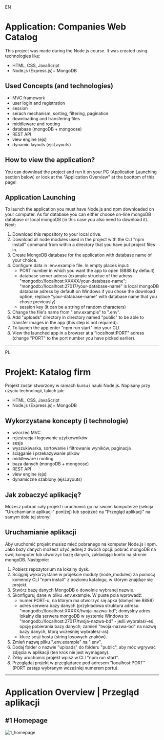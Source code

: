 EN
# Application: Companies Web Catalog
This project was made during the Node.js course. It was created using technologies like:
- HTML, CSS, JavaScript
- Node.js (Express.js)+ MongoDB

## Used Concepts (and technologies)
- MVC framework
- user login and registration
- session
- serach mechanism, sorting, filtering, pagination
- downloading and transfering files
- middleware and rooting
- database (mongoDB + mongoose)
- REST API
- view engine (ejs)
- dynamic layouts (ejsLayouts)

## How to view the application? 
You can download the project and run it on your PC (Application Launching section below) or look at the "Application Overview" at the boottom of this page!

## Application Launching
To launch the application you must have Node.js and npm downloaded on your computer. As for database you can either choose on-line mongoDB database or local mongoDB (in this case you also need to download it). Next:
1. Download this repository to your local drive.
2. Download all node modules used in the project with the CLI "npm install" command from within a directory that you have put project files in.
3. Create MongoDB database for the application with database name of your choice.
4. Configure data in .env.example file. In empty places input:
	- PORT number in which you want the app to open (8888 by default)
	- database server adress (example structue of the adress: "mongodb://localhost:XXXXX/your-database-name"; "mongodb://localhost:27017/your-database-name" is local mongoDB database adress by default on Windows if you chose the download option; replace "your-database-name" with database name that you chose previously)
	- session key (it can be a string of random characters)
5. Change the file's name from ".env.example" to ".env".
6. Add "uploads" directory in directory named "public" to be able to transfer images in the app (this step is not required).
7. To launch the app enter "npm run start" into your CLI.
8. View the launched app in a browser at a "localhost:PORT" adress (change "PORT" to the port number you have picked earlier).


---------------------------------------------------------------------------------------------------

PL

# Projekt: Katalog firm
Projekt został stworzony w ramach kursu i nauki Node.js. Napisany przy użyciu technologii, takich jak:
- HTML, CSS, JavaScript
- Node.js (Express.js)+ MongoDB

## Wykorzystane koncepty (i technologie)
- wzorzec MVC
- rejestracja i logowanie użytkowników
- sesja
- wyszukiwarka, sortowanie i filtrowanie wyników, paginacja
- ściąganie i przekazywanie plików
- middleware i rooting
- baza danych (mongoDB + mongoose)
- REST API
- view engine (ejs)
- dynamiczne szablony (ejsLayouts)

## Jak zobaczyć aplikację?
Możesz pobrać cały projekt i uruchomić go na swoim komputerze (sekcja "Uruchamianie aplikacji" poniżej) lub spojrzeć na "Przegląd aplikacji" na samym dole tej strony!

## Uruchamianie aplikacji
Aby uruchomić projekt musisz mieć pobranego na komputer Node.js i npm. Jako bazy danych możesz użyć jednej z dwóch opcji: pobrać mongoDB na swój komputer lub utworzyć bazę danych, zakładając konto na stronie mongoDB. Następnie:
1. Pobierz repozytorium na lokalny dysk.
2. Ściągnij wykorzystane w projekcie moduły (node_modules) za pomocą komendy CLI "npm install" z poziomu katalogu, w którym znajduje się projekt.
3. Stwórz bazę danych MongoDB o dowolnie wybranej nazwie.
4. Skonfiguruj dane w pliku .env.example. W puste pola wprowadź:
	- numer PORT-u, na którym ma otworzyć się apka (domyślnie 8888)
	- adres serwera bazy danych (przykładowa struktura adresu: "mongodb://localhost:XXXXX/twoja-nazwa-bd"; domyślny adres lokalny dla serwera mongoDB w systemie Windows to "mongodb://localhost:27017/twoja-nazwa-bd" - jeśli wybrałaś/-eś opcję pobierania bazy danych; zamień "twoja-nazwa-bd" na nazwę bazy danych, którą wcześniej wybrałeś/-aś).
	- klucz sesji hosta (string losowych znaków).
5. Zmień nazwę pliku ".env.example" na ".env".
6. Dodaj folder o nazwie "uploads" do folderu "public", aby móc wgrywać zdjęcia w aplikacji (ten krok nie jest wymagany).
7. Żeby uruchomić projekt wpisz w CLI "npm run start".
8. Przeglądaj projekt w przeglądarce pod adresem "localhost:PORT" (PORT zastąp wybranym wcześniej numerem portu).


---------------------------------------------------------------------------------------------------

# Application Overview | Przegląd aplikacji

## #1 Homepage
![1_homepage](https://github.com/LetItBeMonia/CompaniesWebCatalog/assets/89008855/edd0f640-dba0-4c51-b89b-5127b8142be8)

